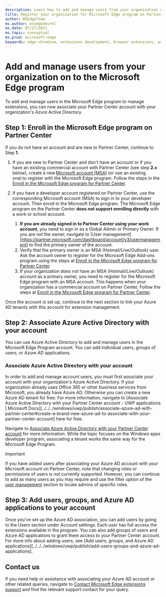 ```yaml
---
description: Learn how to add and manage users from your organization on to the Microsoft Edge program
title: Register your organization for Microsoft Edge program on Partner Center
author: MSEdgeTeam
ms.author: msedgedevrel
ms.date: 07/27/2021
ms.topic: conceptual
ms.prod: microsoft-edge
keywords: edge-chromium, extensions development, browser extensions, add-ons, partner center, developer
---
```


# Add and manage users from your organization on to the Microsoft Edge program

To add and manage users in the Microsoft Edge program to manage extensions, you can now associate your Partner Center account with your organization's Azure Active Directory.

## Step 1: Enroll in the Microsoft Edge program on Partner Center

If you do not have an account and are new to Partner Center, continue to Step **1**.

1. If you are new to Partner Center and don't have an account or if you have an existing commercial account with Partner Center (see step **2.c** below), create a new [Microsoft account (MSA)][WindowsCommunityEverythingAboutMicrosoftAccounts] (or use an existing one) to register with the Microsoft Edge program. Follow the steps in the [Enroll in the Microsoft Edge program for Partner Center][DeveloperRegistration]. 

1. If you have a developer account registered on Partner Center, use the corresponding Microsoft account (MSA) to sign in to your developer account. Then enroll in the Microsoft Edge program. The Microsoft Edge program on the Partner Center **does not support enrolling directly** with a work or school account. 
    1. **If you are already signed in to Partner Center using your work account**, you need to sign in as a Global Admin or Primary Owner. If you are not the owner, navigate to [User management][https://partner.microsoft.com/dashboard/account/v3/usermanagement] to find the primary owner of the account.
    1. Verify that the primary owner is an MSA (Hotmail/Live/Outlook) user. Ask the account owner to register for the Microsoft Edge Add-ons program using the steps at [Enroll in the Microsoft Edge program for Partner Center][DeveloperRegistration].
    1. If your organization does not have an MSA (Hotmail/Live/Outlook) account as a primary owner, you need to register for the Microsoft Edge program with an MSA account. This happens when your organization has a commercial account on Partner Center. Follow the steps at [Enroll in the Microsoft Edge program for Partner Center][DeveloperRegistration].

Once the account is set up, continue to the next section to link your Azure AD tenants with this account for extension management.

## Step 2: Associate Azure Active Directory with your account

You can use Azure Active Directory to add and manage users in the Microsoft Edge Program account. You can add individual users, groups of users, or Azure AD applications. 

### Associate Azure Active Directory with your account

In order to add and manage account users, you must first associate your account with your organization's Azure Active Directory. If your organization already uses Office 365 or other business services from Microsoft, you already have Azure AD. Otherwise you can create a new Azure AD tenant for free. For more information, navigate to [Associate Azure Active Directory with your Partner Center account - UWP applications | Microsoft Docs][../../../windows/uwp/publish/associate-azure-ad-with-partner-center#create-a-brand-new-azure-ad-to-associate-with-your-partner-center-account] here for free.

Navigate to [Associate Azure Active Directory with your Partner Center account][AssociateAzureADPC] for more information. While the topic focuses on the Windows apps developer program, associating a tenant works the same way for the Microsoft Edge Program.

> [!IMPORTANT]
> If you have added users after associating your Azure AD account with your Microsoft account on Partner Center, note that changing roles or permissions of users is not currently supported. However, you can continue to add as many users as you may require and use the filter option of the [user management][UserManagementPartnerCenter] section to locate admins of specific roles.

## Step 3: Add users, groups, and Azure AD applications to your account

Once you've set up the Azure AD association, you can add users by going to the Users section under Account settings. Each user has full access the extensions available in the program. You can also add groups of users and Azure AD applications to grant them access to your Partner Center account. For more info about adding users, see [Add users, groups, and Azure AD applications][../../../windows/uwp/publish/add-users-groups-and-azure-ad-applications].

## Contact us 

If you need help or assistance with associating your Azure AD account or other related queries, navigate to [Contact Microsoft Edge extensions support][ContactEdgeExtensions] and find the relevant support contact for your query.


<!-- links -->

[AssociateAADWithPartnerCenterAccount]: https://docs.microsoft.com/windows/uwp/publish/associate-azure-ad-with-partner-center

[CreateNewAzureAD]: https://docs.microsoft.com/windows/uwp/publish/associate-azure-ad-with-partner-center#create-a-brand-new-azure-ad-to-associate-with-your-partner-center-account

[UserManagementPartnerCenter]: https://partner.microsoft.com/dashboard/account/v3/usermanagement

[AddAADUsersGroups]: https://docs.microsoft.com/windows/uwp/publish/add-users-groups-and-azure-ad-applications

[ContactEdgeExtensions]: ./contact-extensions-team.md "Contact Edge Extensions support | Microsoft Docs"

[WindowsCommunityEverythingAboutMicrosoftAccounts]:  https://community.windows.com/stories/everything-you-need-to-know-about-microsoft-accounts "Everything you need to know about Microsoft accounts | Windows Community"

[MicrosoftAccount]:  https://account.microsoft.com/account "Microsoft account"

[DeveloperRegistration]: ./create-dev-account.md "Register as a Microsoft Edge extensions developer | Microsoft Docs"

[AssociateAzureADPC]: ../../../windows/uwp/publish/associate-azure-ad-with-partner-center "Associate Azure Active Directory with your Partner Center account | Microsoft Docs"
